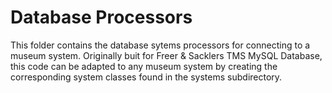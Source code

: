 # Database Processors
This folder contains the database sytems processors for connecting to a museum system. Originally buit for Freer & Sacklers TMS MySQL Database, this code can be adapted to any museum system by creating the corresponding system classes found in the systems subdirectory.